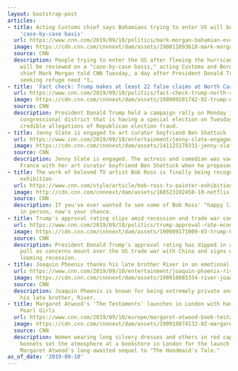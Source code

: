 ```yaml
---
layout: bootstrap-post
articles:
- title: Acting Customs chief says Bahamians trying to enter US will be reviewed on
    'case-by-case basis'
  url: https://www.cnn.com/2019/09/10/politics/mark-morgan-bahamian-evacuees-customs-border-protection-cnntv/index.html
  image: https://cdn.cnn.com/cnnnext/dam/assets/190811093618-mark-morgan-super-tease.jpg
  source: CNN
  description: People trying to enter the US after fleeing the hurricane-ravaged Bahamas
    will be reviewed on a "case-by-case basis," acting Customs and Border Protection
    chief Mark Morgan told CNN Tuesday, a day after President Donald Trump said those
    seeking refuge need "t…
- title: 'Fact check: Trump makes at least 22 false claims at North Carolina rally'
  url: https://www.cnn.com/2019/09/10/politics/fact-check-trump-north-carolina-rally-22-false-claims/index.html
  image: https://cdn.cnn.com/cnnnext/dam/assets/190909201742-02-trump-nc-rally-0909-super-tease.jpg
  source: CNN
  description: President Donald Trump held a campaign rally on Monday in a North Carolina
    congressional district that is having a special election on Tuesday because of
    credible allegations of Republican election fraud.
- title: Jenny Slate is engaged to art curator boyfriend Ben Shattuck
  url: https://www.cnn.com/2019/09/10/entertainment/jenny-slate-engaged-trnd/index.html
  image: https://cdn.cnn.com/cnnnext/dam/assets/141125170331-jenny-slate-story-top.jpg
  source: CNN
  description: Jenny Slate is engaged. The actress and comedian was vacationing in
    France with her art curator boyfriend Ben Shattuck when he proposed.
- title: The work of beloved TV artist Bob Ross is finally being recognized in an
    exhibition
  url: https://www.cnn.com/style/article/bob-ross-tv-painter-exhibition/index.html
  image: http://cdn.cnn.com/cnnnext/dam/assets/160523192458-10-netflix-amazon-hulu-itunes-june-super-tease.jpg
  source: CNN
  description: If you've ever wanted to see some of Bob Ross' "happy little trees"
    in person, now's your chance.
- title: Trump's approval rating slips amid recession and trade war concerns
  url: https://www.cnn.com/2019/09/10/politics/trump-approval-rate-economy-poll/index.html
  image: https://cdn.cnn.com/cnnnext/dam/assets/190909171009-03-trump-0909-super-tease.jpg
  source: CNN
  description: President Donald Trump's approval rating has dipped in a new national
    poll as concerns mount over the US trade war with China and signs of a potential
    looming recession.
- title: Joaquin Phoenix thanks his late brother River in an emotional speech
  url: https://www.cnn.com/2019/09/10/entertainment/joaquin-phoenix-river-trnd/index.html
  image: https://cdn.cnn.com/cnnnext/dam/assets/190910085334-river-joaquin-phoenix-restricted-super-tease.jpg
  source: CNN
  description: Joaquin Phoenix is known for being extremely private and rarely mentions
    his late brother, River.
- title: Margaret Atwood's 'The Testaments' launches in London with handmaids and
    Pearl Girls
  url: https://www.cnn.com/2019/09/10/europe/margaret-atwood-book-testaments-handmaids-trnd/index.html
  image: https://cdn.cnn.com/cnnnext/dam/assets/190910074132-02-margaret-attwood-testaments-book-launch-0909-super-tease.jpg
  source: CNN
  description: Women wearing long silvery dresses and others in red capes and white
    bonnets set the atmosphere at a bookstore in London for the launch of "The Testaments,"
    Margaret Atwood's long-awaited sequel to "The Handmaid's Tale."
as_of_date: '2019-09-10'
---
```


